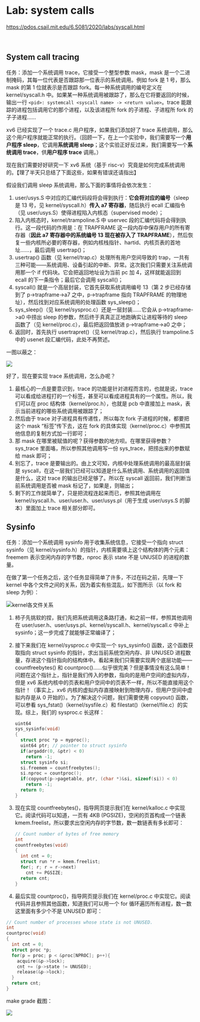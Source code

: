 # Lab: system calls

https://pdos.csail.mit.edu/6.S081/2020/labs/syscall.html

<br>

## System call tracing

任务：添加一个系统调用 trace，它接受一个整型参数 mask，mask 是一个二进制掩码，其每一位代表是否跟踪那一位表示的系统调用。例如 fork 是 1 号，那么 mask 的第 1 位就表示是否跟踪 fork。每一种系统调用的编号定义在 kernel/syscall.h 中。如果某一种系统调用被跟踪了，那么在它将要返回的时候，输出一行 `<pid>: systemcall <syscall name> -> <return value>`。trace 能跟踪的进程包括调用它的那个进程，以及该进程所 fork 的子进程、子进程所 fork 的子子进程……

xv6 已经实现了一个 trace.c 用户程序，如果我们添加好了 trace 系统调用，那么这个用户程序就能正常的执行。（回顾一下，在上一个实验中，我们需要写一个**用户程序 sleep**，它调用**系统调用 sleep**；这个实验正好反过来，我们需要写一个**系统调用 trace**，供**用户程序 trace** 调用。）

现在我们需要好好研究一下 xv6 系统（基于 risc-v）究竟是如何完成系统调用的。【理了半天只总结了下面这些，如果有错误还请指出】

假设我们调用 sleep 系统调用，那么下面的事情将会依次发生：

1. user/usys.S 中对应的汇编代码段将会得到执行：**它会将对应的编号**（sleep 是 13 号，见 kernel/syscall.h）**传入 a7 寄存器**，随后执行 ecall 汇编指令（见 user/usys.S）使得进程陷入内核态（supervised mode）；
2. 陷入内核态时，kernel/trampoline.S 中 uservec 段的汇编代码将会得到执行。这一段代码的作用是：在 TRAPFRAME 这一段内存中保存用户的所有寄存器（**因此 a7 寄存器中的系统编号 13 现在被存入了 TRAPFRAME**），然后恢复一些内核所必要的寄存器，例如内核栈指针、hartid、内核页表的首地址……，最后调用 usertrap()；
3. usertrap() 函数（见 kernel/trap.c）处理所有用户空间导致的 trap，一共有三种可能——系统调用、设备引起的中断、异常。这次我们只需要关注系统调用那一个 if 代码块。它会把返回地址设为当前 pc 加 4，这样就能返回到 ecall 的下一条指令；最后它会调用 syscall()；
4. syscall() 就是一个高层封装，它首先获取系统调用编号 13（第 2 步已经存储到了 p->trapframe->a7 之中，p->trapframe 指向 TRAPFRAME 的物理地址），然后找到对应系统调用的处理函数 sys_sleep()；
5. sys_sleep()（见 kernel/sysproc.c）还是一层封装……它会从 p->trapframe->a0 中捞出 sleep 的参数，然后终于真真正正地跑确实让进程等待的 sleep 函数了（见 kernel/proc.c），最后把返回值放进 p->trapframe->a0 之中；
6. 返回时，首先执行 usertrapret()（见 kernel/trap.c），然后执行 trampoline.S 中的 usenet 段汇编代码，此处不再赘述。

一图以蔽之：

![](README_img/path.png)

好了，现在要实现 trace 系统调用，怎么办呢？

1. 最核心的一点是要意识到，trace 的功能是针对进程而言的，也就是说，trace 可以看成给进程打的一个标签，甚至可以看成进程具有的一个属性。所以，我们可以在 proc 结构体（kernel/proc.h），也就是 pcb 中直接加上 mask，表示当前进程的哪些系统调用被跟踪了；
2. 然后由于 trace 对子进程具有传递性，所以每次 fork 子进程的时候，都要把这个 mask “标签”传下去，这在 fork 的具体实现（kernel/proc.c）中参照其他信息的复制方式加一行即可；
3. 那 mask 在哪里被赋值的呢？获得参数的地方呗。在哪里获得参数？sys_trace 里面咯，所以参照其他调用写一份 sys_trace，把捞出来的参数赋给 mask 即可；
4. 别忘了，trace 是要输出的。由上文可知，内核中处理系统调用的最高层封装是 syscall，在这一层我们已经可以知道是什么系统调用、系统调用的返回值是什么，这对 trace 的输出已经足够了。所以在 syscall 返回前，我们判断当前系统调用是否被 mask 标记了，如果是，则输出；
5. 剩下的工作就简单了，只是把流程连起来而已，参照其他调用在 kernel/syscall.h、user/user.h、user/usys.pl（用于生成 user/usys.S 的脚本）里面加上 trace 相关部分即可。



## Sysinfo

任务：添加一个系统调用 sysinfo 用于收集系统信息，它接受一个指向 struct sysinfo（见 kernel/sysinfo.h）的指针，内核需要填上这个结构体的两个元素：freemem 表示空闲内存的字节数，nproc 表示 state 不是 UNUSED 的进程的数量。

在做了第一个任务之后，这个任务显得简单了许多，不过在码之前，先理一下 kernel 中各个文件之间的关系，因为着实有些混乱，如下图所示（以 fork 和 sleep 为例）：

![kernel各文件关系](README_img/rel.png)

1. 柿子先挑软的捏，我们先把系统调用这条路打通，和之前一样，参照其他调用在 user/user.h、user/usys.pl、kernel/syscall.h、kernel/syscall.c 中补上 sysinfo；这一步完成了就能够正常编译了；

2. 接下来我们在 kernel/sysproc.c 中实现一个 sys_sysinfo() 函数，这个函数获取指向 struct sysinfo 的指针，求出当前系统空闲内存、非 UNUSED 进程数量，存进这个指针指向的结构体中。看起来我们只需要实现两个底层功能——countfreebytes() 和 countproc()……似乎很完美？但是事情没有这么简单！问题在这个指针上，指针是我们传入的参数，指向的是用户空间的虚拟内存，但是 xv6 系统内核中的页表和用户空间中的页表不一样，所以不能直接用这个指针！（事实上，xv6 内核的虚拟内存直接映射到物理内存，但用户空间中虚拟内存是从 0 开始的）。为了解决这个问题，我们需要使用 copyout() 函数，可以参看 sys_fstat()（kernel/sysfile.c）和 filestat()（kernel/file.c）的实现。综上，我们的 sysproc.c 长这样：

   ```c
   uint64
   sys_sysinfo(void)
   {
     struct proc *p = myproc();
     uint64 ptr; // pointer to struct sysinfo
     if(argaddr(0, &ptr) < 0)
       return -1;
     struct sysinfo si;
     si.freemem = countfreebytes();
     si.nproc = countproc();
     if(copyout(p->pagetable, ptr, (char *)&si, sizeof(si)) < 0)
       return -1;
     return 0;
   }
   ```

3. 现在实现 countfreebytes()，指导网页提示我们在 kernel/kalloc.c 中实现它。阅读代码可以知道，一页有 4KB (PGSIZE)，空闲的页首构成一个链表 kmem.freelist，所以要求出空闲内存的字节数，数一数链表有多长即可：

   ```c
   // Count number of bytes of free memory
   int
   countfreebytes(void)
   {
     int cnt = 0;
     struct run *r = kmem.freelist;
     for(; r; r = r->next)
       cnt += PGSIZE;
     return cnt;
   }
   ```

4.  最后实现 countproc()，指导网页提示我们在 kernel/proc.c 中实现它。阅读代码并且参照其他函数，知道我们可以用一个 for 循环遍历所有进程，数一数这里面有多少个不是 UNUSED 即可：

   ```c
   // Count number of processes whose state is not UNUSED.
   int
   countproc(void)
   {
     int cnt = 0;
     struct proc *p;
     for(p = proc; p < &proc[NPROC]; p++){
       acquire(&p->lock);
       cnt += (p->state != UNUSED);
       release(&p->lock);
     }
     return cnt;
   }
   ```

make grade 截图：

![](README_img/result.png)

